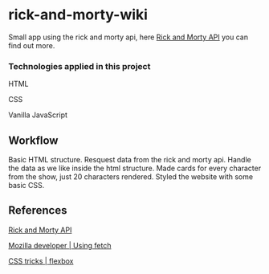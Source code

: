 # rick-and-morty-wiki
Small app using the rick and morty api, here [Rick and Morty API](https://rickandmortyapi.com/) you can find out more.

### Technologies applied in this project

HTML

CSS

Vanilla JavaScript

## Workflow
Basic HTML structure.
Resquest data from the rick and morty api.
Handle the data as we like inside the html structure.
Made cards for every character from the show, just 20 characters rendered.
Styled the website with some basic CSS.

## References
[Rick and Morty API](https://rickandmortyapi.com/)

[Mozilla developer | Using fetch](https://developer.mozilla.org/es/docs/Web/API/Fetch_API/Using_Fetch)

[CSS tricks | flexbox](https://css-tricks.com/snippets/css/a-guide-to-flexbox/)
